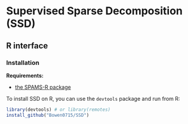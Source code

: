 # Supervised Sparse Decomposition (SSD)

## R interface

### Installation

**Requirements:**

- [the SPAMS-R package](https://github.com/getspams/spams-R)

To install SSD on R, you can use the `devtools` package and run from R:
```R
library(devtools) # or library(remotes)
install_github("Bowen0715/SSD")
```


